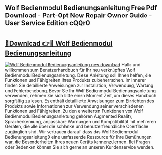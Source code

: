 ## Wolf Bedienmodul Bedienungsanleitung Free Pdf Download - Part-0pt New Repair Owner Guide - User Service Edition cQQr0

# <h2><a href="http://df4u9d.blite.top/?on=Wolf+Bedienmodul+Bedienungsanleitung">🔗Download 👉🔴 Wolf Bedienmodul Bedienungsanleitung</a></h2>

[![Wolf Bedienmodul Bedienungsanleitung new download](https://i.imgur.com/lujVjoI.png)](http://df4u9d.blite.top/?on=Wolf+Bedienmodul+Bedienungsanleitung)
Hallo und willkommen zum Benutzerhandbuch für Ihr neu verknüpftes Wolf Bedienmodul Bedienungsanleitung. Diese Anleitung soll Ihnen helfen, die Funktionen und Fähigkeiten Ihres Produkts zu beherrschen. Im Inneren finden Sie detaillierte Anweisungen zur Installation, Verwendung, Wartung und Fehlerbehebung. Bevor Sie Ihr Wolf Bedienmodul Bedienungsanleitung verwenden, nehmen Sie sich bitte einen Moment Zeit, um dieses Handbuch sorgfältig zu lesen. Es enthält detaillierte Anweisungen zum Einrichten des Produkts sowie Informationen zur Verwendung seiner verschiedenen Funktionen und Fähigkeiten. Zu den erweiterten Funktionen von Wolf Bedienmodul Bedienungsanleitung gehören Augmented Reality, Spracherkennung, anpassbare Warnungen und Kompatibilität mit mehreren Geräten, die alle über die schlanke und benutzerfreundliche Oberfläche zugänglich sind. Wir vertrauen darauf, dass das Wolf Bedienmodul BedienungsanleitungD eine umfassende Ressource für Ihre Bemühungen war, die Besonderheiten Ihres neuen Geräts kennenzulernen. Bei Fragen oder Bedenken können Sie sich gerne an unseren Kundenservice wenden.
